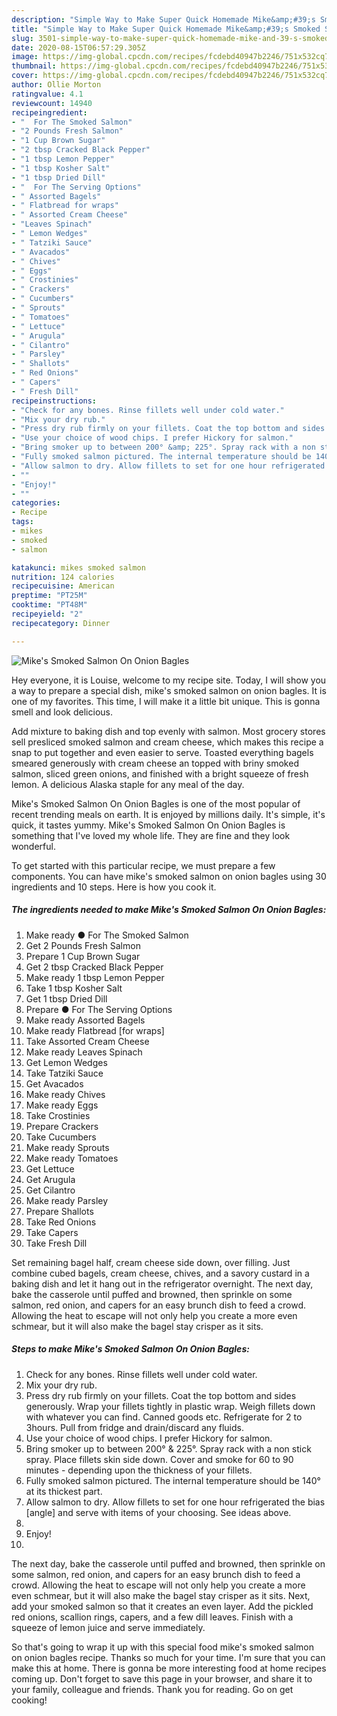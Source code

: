 ```yaml
---
description: "Simple Way to Make Super Quick Homemade Mike&amp;#39;s Smoked Salmon On Onion Bagles"
title: "Simple Way to Make Super Quick Homemade Mike&amp;#39;s Smoked Salmon On Onion Bagles"
slug: 3501-simple-way-to-make-super-quick-homemade-mike-and-39-s-smoked-salmon-on-onion-bagles
date: 2020-08-15T06:57:29.305Z
image: https://img-global.cpcdn.com/recipes/fcdebd40947b2246/751x532cq70/mikes-smoked-salmon-on-onion-bagles-recipe-main-photo.jpg
thumbnail: https://img-global.cpcdn.com/recipes/fcdebd40947b2246/751x532cq70/mikes-smoked-salmon-on-onion-bagles-recipe-main-photo.jpg
cover: https://img-global.cpcdn.com/recipes/fcdebd40947b2246/751x532cq70/mikes-smoked-salmon-on-onion-bagles-recipe-main-photo.jpg
author: Ollie Morton
ratingvalue: 4.1
reviewcount: 14940
recipeingredient:
- "  For The Smoked Salmon"
- "2 Pounds Fresh Salmon"
- "1 Cup Brown Sugar"
- "2 tbsp Cracked Black Pepper"
- "1 tbsp Lemon Pepper"
- "1 tbsp Kosher Salt"
- "1 tbsp Dried Dill"
- "  For The Serving Options"
- " Assorted Bagels"
- " Flatbread for wraps"
- " Assorted Cream Cheese"
- "Leaves Spinach"
- " Lemon Wedges"
- " Tatziki Sauce"
- " Avacados"
- " Chives"
- " Eggs"
- " Crostinies"
- " Crackers"
- " Cucumbers"
- " Sprouts"
- " Tomatoes"
- " Lettuce"
- " Arugula"
- " Cilantro"
- " Parsley"
- " Shallots"
- " Red Onions"
- " Capers"
- " Fresh Dill"
recipeinstructions:
- "Check for any bones. Rinse fillets well under cold water."
- "Mix your dry rub."
- "Press dry rub firmly on your fillets. Coat the top bottom and sides generously. Wrap your fillets tightly in plastic wrap. Weigh fillets down with whatever you can find. Canned goods etc. Refrigerate for 2 to 3hours. Pull from fridge and drain/discard any fluids."
- "Use your choice of wood chips. I prefer Hickory for salmon."
- "Bring smoker up to between 200° &amp; 225°. Spray rack with a non stick spray. Place fillets skin side down. Cover and smoke for 60 to 90 minutes - depending upon the thickness of your fillets."
- "Fully smoked salmon pictured. The internal temperature should be 140° at its thickest part."
- "Allow salmon to dry. Allow fillets to set for one hour refrigerated the bias [angle] and serve with items of your choosing. See ideas above."
- ""
- "Enjoy!"
- ""
categories:
- Recipe
tags:
- mikes
- smoked
- salmon

katakunci: mikes smoked salmon 
nutrition: 124 calories
recipecuisine: American
preptime: "PT25M"
cooktime: "PT48M"
recipeyield: "2"
recipecategory: Dinner

---
```



![Mike&#39;s Smoked Salmon On Onion Bagles](https://img-global.cpcdn.com/recipes/fcdebd40947b2246/751x532cq70/mikes-smoked-salmon-on-onion-bagles-recipe-main-photo.jpg)

Hey everyone, it is Louise, welcome to my recipe site. Today, I will show you a way to prepare a special dish, mike&#39;s smoked salmon on onion bagles. It is one of my favorites. This time, I will make it a little bit unique. This is gonna smell and look delicious.

Add mixture to baking dish and top evenly with salmon. Most grocery stores sell presliced smoked salmon and cream cheese, which makes this recipe a snap to put together and even easier to serve. Toasted everything bagels smeared generously with cream cheese an topped with briny smoked salmon, sliced green onions, and finished with a bright squeeze of fresh lemon. A delicious Alaska staple for any meal of the day.

Mike&#39;s Smoked Salmon On Onion Bagles is one of the most popular of recent trending meals on earth. It is enjoyed by millions daily. It's simple, it's quick, it tastes yummy. Mike&#39;s Smoked Salmon On Onion Bagles is something that I've loved my whole life. They are fine and they look wonderful.


To get started with this particular recipe, we must prepare a few components. You can have mike&#39;s smoked salmon on onion bagles using 30 ingredients and 10 steps. Here is how you cook it.

<!--inarticleads1-->

##### The ingredients needed to make Mike&#39;s Smoked Salmon On Onion Bagles:

1. Make ready  ● For The Smoked Salmon
1. Get 2 Pounds Fresh Salmon
1. Prepare 1 Cup Brown Sugar
1. Get 2 tbsp Cracked Black Pepper
1. Make ready 1 tbsp Lemon Pepper
1. Take 1 tbsp Kosher Salt
1. Get 1 tbsp Dried Dill
1. Prepare  ● For The Serving Options
1. Make ready  Assorted Bagels
1. Make ready  Flatbread [for wraps]
1. Take  Assorted Cream Cheese
1. Make ready Leaves Spinach
1. Get  Lemon Wedges
1. Take  Tatziki Sauce
1. Get  Avacados
1. Make ready  Chives
1. Make ready  Eggs
1. Take  Crostinies
1. Prepare  Crackers
1. Take  Cucumbers
1. Make ready  Sprouts
1. Make ready  Tomatoes
1. Get  Lettuce
1. Get  Arugula
1. Get  Cilantro
1. Make ready  Parsley
1. Prepare  Shallots
1. Take  Red Onions
1. Take  Capers
1. Take  Fresh Dill


Set remaining bagel half, cream cheese side down, over filling. Just combine cubed bagels, cream cheese, chives, and a savory custard in a baking dish and let it hang out in the refrigerator overnight. The next day, bake the casserole until puffed and browned, then sprinkle on some salmon, red onion, and capers for an easy brunch dish to feed a crowd. Allowing the heat to escape will not only help you create a more even schmear, but it will also make the bagel stay crisper as it sits. 

<!--inarticleads2-->

##### Steps to make Mike&#39;s Smoked Salmon On Onion Bagles:

1. Check for any bones. Rinse fillets well under cold water.
1. Mix your dry rub.
1. Press dry rub firmly on your fillets. Coat the top bottom and sides generously. Wrap your fillets tightly in plastic wrap. Weigh fillets down with whatever you can find. Canned goods etc. Refrigerate for 2 to 3hours. Pull from fridge and drain/discard any fluids.
1. Use your choice of wood chips. I prefer Hickory for salmon.
1. Bring smoker up to between 200° &amp; 225°. Spray rack with a non stick spray. Place fillets skin side down. Cover and smoke for 60 to 90 minutes - depending upon the thickness of your fillets.
1. Fully smoked salmon pictured. The internal temperature should be 140° at its thickest part.
1. Allow salmon to dry. Allow fillets to set for one hour refrigerated the bias [angle] and serve with items of your choosing. See ideas above.
1. 
1. Enjoy!
1. 


The next day, bake the casserole until puffed and browned, then sprinkle on some salmon, red onion, and capers for an easy brunch dish to feed a crowd. Allowing the heat to escape will not only help you create a more even schmear, but it will also make the bagel stay crisper as it sits. Next, add your smoked salmon so that it creates an even layer. Add the pickled red onions, scallion rings, capers, and a few dill leaves. Finish with a squeeze of lemon juice and serve immediately. 

So that's going to wrap it up with this special food mike&#39;s smoked salmon on onion bagles recipe. Thanks so much for your time. I'm sure that you can make this at home. There is gonna be more interesting food at home recipes coming up. Don't forget to save this page in your browser, and share it to your family, colleague and friends. Thank you for reading. Go on get cooking!
